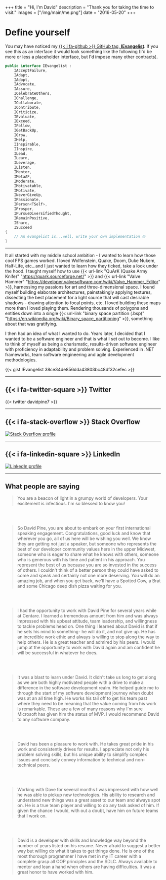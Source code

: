 +++
title = "Hi, I'm David"
description = "Thank you for taking the time to visit."
images = ["/img/main/me.png"]
date = "2016-05-20"
+++

# Define yourself

You may have noticed my [{{< i fa-github >}} GitHub tag, **IEvangelist**](https://github.com/IEvangelist). If you see this as an interface it would look something like the following (I'd be more or less a placeholder interface, but I'd impose many other contracts).

```csharp
public interface IEvangelist :
    IAcceptFailure,
    IAdapt,
    IAdopt,
    IAdvocate,
    IAssure,
    ICelebrateOthers,
    IChallenge,
    ICollaborate,
    IContribute,
    ICriticize,
    IEvaluate,
    IExceed,
    IFollow,
    IGetBackUp,
    IGrow,
    IHelp,
    IInspirable,
    IInspire,
    ILead,
    ILearn,
    ILeverage,
    IListen,
    IMentor,
    IMetaAF,
    IModerate,
    IMotivatable,
    IMotivate,
    INeverGiveUp,
    IPassionate,
    IPerson<TSelf>,
    IProsper,
    IPursueDiversifiedThought,
    IRemainPositive,
    IShare,
    ISucceed
{
    // An evangelist is...well, write your own implementation 🤓
}
```

---

It all started with my middle school ambition - I wanted to learn how those cool FPS games worked. I loved Wolfenstein, Quake, Doom, Duke Nukem, Half-Life, etc...and I just wanted to learn how they ticked, take a look under the hood. I taught myself how to use {{< url-link "QuArK (Quake Army Knife)" "https://quark.sourceforge.net/" >}} and {{< url-link "Valve Hammer" "https://developer.valvesoftware.com/wiki/Valve_Hammer_Editor" >}}, harnessing my passions for art and three-dimensional space. I found myself building elaborate architectures, painstakingly applying textures, dissecting the best placement for a light source that will cast desirable shadows - drawing attention to focal points, etc. I loved building these maps more than I loved playing them. Rendering thousands of polygons and entities down into a single {{< url-link "binary space partition (.bsp)" "https://en.wikipedia.org/wiki/Binary_space_partitioning" >}}, something about that was gratifying.

I then had an idea of what I wanted to do. Years later, I decided that I wanted to be a software engineer and that is what I set out to become. I like to think of myself as being a charismatic, results-driven software engineer with proficiency in adaptability and problem solving. Experienced in .NET frameworks, team software engineering and agile development methodologies.

{{< gist IEvangelist 38ce34de856dda43803bc48df32cefec >}}

---

## {{< i fa-twitter-square >}} Twitter

{{< twitter davidpine7 >}}

---

## {{< i fa-stack-overflow >}} Stack Overflow

[![Stack Overflow profile](https://stackoverflow.com/users/flair/2410379.png)](https://stackoverflow.com/users/2410379/david-pine)

---

## {{< i fa-linkedin-square >}} LinkedIn

[![LinkedIn profile](https://static.licdn.com/scds/common/u/img/webpromo/btn_myprofile_160x33.png)](https://www.linkedin.com/in/dpine)

---

## What people are saying

> You are a beacon of light in a grumpy world of developers. Your excitement is infectious. I'm so blessed to know you!

<br/><br/>

> So David Pine, you are about to embark on your first international speaking engagement.  Congratulations, good luck and know that wherever you go, all of us here will be wishing you well.  We know they are getting not just a speaker, but someone who represents the best of our developer community values here in the upper Midwest, someone who is eager to share what he knows with others, someone who is generous with his time and patient in his approach.  You represent the best of us because you are so invested in the success of others.  I couldn't think of a better person they could have asked to come and speak and certainly not one more deserving.  You will do an amazing job, and when you get back, we'll have a Spotted Cow, a Brat and some Chicago deep dish pizza waiting for you.

<br/><br/>

> I had the opportunity to work with David Pine for several years while at Centare. I learned a tremendous amount from him and was always impressed with his upbeat attitude, team leadership, and willingness to tackle problems head on. One thing I learned about David is that if he sets his mind to something- he will do it, and not give up. He has an incredible work ethic and always is willing to stop along the way to help others. He is a great teacher and admired by his peers. I would jump at the opportunity to work with David again and am confident he will be successful in whatever he does.

<br/><br/>

> It was a blast to learn under David. It didn't take us long to get along as we are both highly motivated people with a drive to make a difference in the software development realm. He helped guide me to through the start of my software development journey when doubt was at an all time high. He works his tail off to get his team past where they need to be meaning that the value coming from his work is remarkable. These are a few of many reasons why I'm sure Microsoft has given him the status of MVP. I would recommend David to any software company.

<br/><br/>

> David has been a pleasure to work with. He takes great pride in his work and consistently drives for results. I appreciate not only his problem solving skills, but his unique ability to simplify complex issues and concisely convey information to technical and non-technical peers.

<br/><br/>

> Working with Dave for several months I was impressed with how well he was able to pickup new technologies. His ability to research and understand new things was a great asset to our team and always spot on. He is a true team player and willing to do any task asked of him. If given the chance I would, with out a doubt, have him on future teams that I work on.

<br/><br/>

> David is a developer with skills and knowledge way beyond the number of years listed on his resume. Never afraid to suggest a better way but willing do what it takes to get things done. He is one of the most thorough programmer I have met in my IT career with a complete grasp all OOP principles and the SDLC. Always available to mentor and lean a hand when others are having difficulties. It was a great honor to have worked with him.
